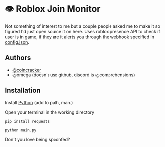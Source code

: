 
# 👁️ Roblox Join Monitor

Not something of interest to me but a couple people asked me to make it so figured I'd just open source it on here. Uses roblox presence API to check if user is in game, if they are it alerts you through the webhook specified in [config.json](https://github.com/coincracker/roblox-monitor/reqs/config.json).

## Authors

- [@coincracker](https://www.github.com/coincracker)
- @omega (doesn't use github, discord is @comprehensions)


## Installation

Install [Python](https://python.org) (add to path, man.)

Open your terminal in the working directory
```
pip install requests

python main.py 
```

Don't you love being spoonfed?
